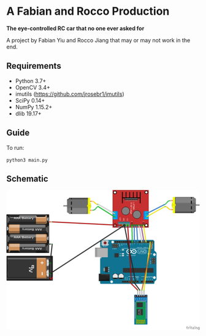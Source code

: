 # A Fabian and Rocco Production
**The eye-controlled RC car that no one ever asked for**

A project by Fabian Yiu and Rocco Jiang that may or may not work in the end.

## Requirements
- Python 3.7+
- OpenCV 3.4+
- imutils (https://github.com/jrosebr1/imutils)
- SciPy 0.14+
- NumPy 1.15.2+
- dlib 19.17+

## Guide
To run:

`python3 main.py`

## Schematic
![Schematic](schematic/schematic_img.png)
